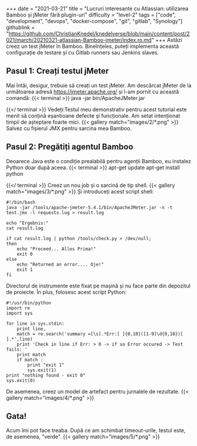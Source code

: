 +++
date = "2021-03-21"
title = "Lucruri interesante cu Atlassian: utilizarea Bamboo și jMeter fără plugin-uri"
difficulty = "level-2"
tags = ["code", "development", "devops", "docker-compose", "git", "gitlab", "Synology"]
githublink = "https://github.com/ChristianKnedel/knedelverse/blob/main/content/post/2021/march/20210321-atlassian-Bamboo-jmeter/index.ro.md"
+++
Astăzi creez un test jMeter în Bamboo. Bineînțeles, puteți implementa această configurație de testare și cu Gitlab runners sau Jenkins slaves.
## Pasul 1: Creați testul jMeter
Mai întâi, desigur, trebuie să creați un test jMeter. Am descărcat jMeter de la următoarea adresă https://jmeter.apache.org/ și l-am pornit cu această comandă:
{{< terminal >}}
java -jar bin/ApacheJMeter.jar

{{</ terminal >}}
Vedeți:Testul meu demonstrativ pentru acest tutorial este menit să conțină eșantioane defecte și funcționale. Am setat intenționat timpii de așteptare foarte mici.
{{< gallery match="images/2/*.png" >}}
Salvez cu fișierul JMX pentru sarcina mea Bamboo.
## Pasul 2: Pregătiți agentul Bamboo
Deoarece Java este o condiție prealabilă pentru agenții Bamboo, eu instalez Python doar după aceea.
{{< terminal >}}
apt-get update
apt-get install python

{{</ terminal >}}
Creez un nou job și o sarcină de tip shell.
{{< gallery match="images/3/*.png" >}}
Și introduceți acest script shell:
```
#!/bin/bash
java -jar /tools/apache-jmeter-5.4.1/bin/ApacheJMeter.jar -n -t test.jmx -l requests.log > result.log

echo "Ergebnis:"
cat result.log

if cat result.log | python /tools/check.py > /dev/null; 
then
    echo "Proceed... Alles Prima!"
    exit 0
else
    echo "Returned an error.... Oje!"
    exit 1
fi

```
Directorul de instrumente este fixat pe mașină și nu face parte din depozitul de proiecte. În plus, folosesc acest script Python:
```
#!/usr/bin/python
import re
import sys
 
for line in sys.stdin:
    print line,
    match = re.search('summary =[\s].*Err:[ ]{0,10}([1-9]\d{0,10})[ ].*',line)
    print 'Check in line if Err: > 0 -> if so Error occured -> Test fails: '
    print match
    if match :
        print "exit 1"
        sys.exit(1)
print "nothing found - exit 0"
sys.exit(0)

```
De asemenea, creez un model de artefact pentru jurnalele de rezultate.
{{< gallery match="images/4/*.png" >}}

## Gata!
Acum îmi pot face treaba. După ce am schimbat timeout-urile, testul este, de asemenea, "verde".
{{< gallery match="images/5/*.png" >}}